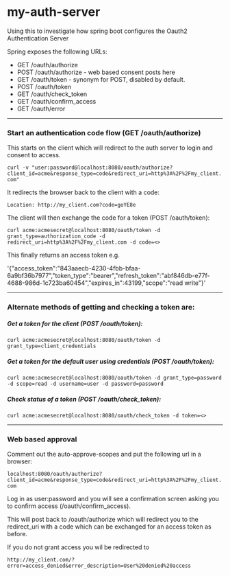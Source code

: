 # my-auth-server

Using this to investigate how spring boot configures the Oauth2 Authentication Server

Spring exposes the following URLs:
* GET /oauth/authorize
* POST /oauth/authorize - web based consent posts here
* GET /oauth/token - synonym for POST, disabled by default.
* POST /oauth/token
* GET /oauth/check_token
* GET /oauth/confirm_access
* GET /oauth/error

---

### Start an authentication code flow (GET /oauth/authorize) 

This starts on the client which will redirect to the auth server to login and consent to access. 

`curl -v "user:password@localhost:8080/oauth/authorize?client_id=acme&response_type=code&redirect_uri=http%3A%2F%2Fmy_client.com"`

It redirects the browser back to the client with a code:

`Location: http://my_client.com?code=goYE8e`

The client will then exchange the code for a token (POST /oauth/token):

`curl acme:acmesecret@localhost:8080/oauth/token -d grant_type=authorization_code -d redirect_uri=http%3A%2F%2Fmy_client.com -d code=<>`

This finally returns an access token e.g.

'{"access_token":"843aaecb-4230-4fbb-bfaa-6a9bf36b7977","token_type":"bearer","refresh_token":"abf846db-e77f-4688-986d-1c723ba60454","expires_in":43199,"scope":"read write"}'

---

### Alternate methods of getting and checking a token are:

##### Get a token for the client (POST /oauth/token):

`curl acme:acmesecret@localhost:8080/oauth/token -d grant_type=client_credentials`


##### Get a token for the default user using credentials (POST /oauth/token):

`curl acme:acmesecret@localhost:8080/oauth/token -d grant_type=password -d scope=read -d username=user -d password=password`

##### Check status of a token (POST /oauth/check_token):

`curl acme:acmesecret@localhost:8080/oauth/check_token -d token=<>`

---

### Web based approval

Comment out the auto-approve-scopes and put the following url in a browser:

`localhost:8080/oauth/authorize?client_id=acme&response_type=code&redirect_uri=http%3A%2F%2Fmy_client.com`

Log in as user:password and you will see a confirmation screen asking you to confirm access (/oauth/confirm_access).

This will post back to /oauth/authorize which will redirect you to the redirect_uri with a code which can be exchanged for an access token as before.

If you do not grant access you wil be redirected to

`http://my_client.com/?error=access_denied&error_description=User%20denied%20access`



